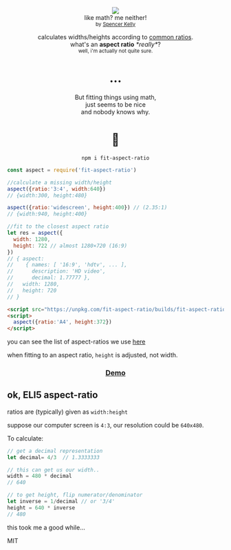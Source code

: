 <div align="center">
  <!-- <a href="https://www.codacy.com/app/spencerkelly86/wtf_wikipedia">
    <img src="https://api.codacy.com/project/badge/grade/e84f69487c9348ba9cd8e31031a05a4f" />
  </a> -->
  <a href="https://npmjs.org/package/fit-aspect-ratio">
    <img src="https://img.shields.io/npm/v/fit-aspect-ratio.svg?style=flat-square" />
  </a>
  <!-- <a href="https://codecov.io/gh/spencermountain/wtf_wikipedia">
    <img src="https://codecov.io/gh/spencermountain/wtf_wikipedia/branch/master/graph/badge.svg" />
  </a> -->
  <div>like math? me neither!</div>
  <sub>
    by
    <a href="https://spencermountain.github.io/">Spencer Kelly</a>
  </sub>
</div>
<p></p>

<div align="center">
  calculates widths/heights according to <a href="https://en.wikipedia.org/wiki/Aspect_ratio_(image)">common ratios</a>.
  <div>what's an <b>aspect ratio</b> <i>*really*</i>?</div>
  <div><sup>well, i'm actually not quite sure.</sup></div>
  <h1>… </h1>
  <div align="center">But fitting things using math,</div>
  <div align="center">just seems to be nice</div>
  <div align="center">and nobody knows why.</div>
</div>

<h1 align="center">🌴</h1>

<div align="center">
  <code>npm i fit-aspect-ratio</code>
</div>



```js
const aspect = require('fit-aspect-ratio')

//calculate a missing width/height
aspect({ratio:'3:4', width:640})
// {width:300, height:480}

aspect({ratio:'widescreen', height:400}) // (2.35:1)
// {width:940, height:400}

//fit to the closest aspect ratio
let res = aspect({
  width: 1280,
  height: 722 // almost 1280×720 (16:9)
})
// { aspect:
//    { names: [ '16:9', 'hdtv', ... ],
//      description: 'HD video',
//      decimal: 1.77777 },
//   width: 1280,
//   height: 720
// }
```

```html
<script src="https://unpkg.com/fit-aspect-ratio/builds/fit-aspect-ratio.js"></script>
<script>
  aspect({ratio:'A4', height:372})
</script>
```

you can see the list of aspect-ratios we use [here](./src/aspects.js)

when fitting to an aspect ratio, `height` is adjusted, not width.

<h3 align="center">
  <a href="https://beta.observablehq.com/@spencermountain/aspect-ratio-finder">Demo</a>
</h3>


<h2 align="left">ok, ELI5 aspect-ratio</h2>

ratios are (typically) given as `width:height`

suppose our computer screen is `4:3`, our resolution could be `640x480`.

To calculate:
```js
// get a decimal representation
let decimal= 4/3  // 1.3333333

// this can get us our width..
width = 480 * decimal
// 640

// to get height, flip numerator/denominator
let inverse = 1/decimal // or '3/4'
height = 640 * inverse
// 480
```
this took me a good while...

MIT
